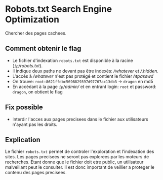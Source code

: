 # Robots.txt Search Engine Optimization
Chercher des pages cachees.

## Comment obtenir le flag
* Le fichier d'indexation `robots.txt` est disponible à la racine (*`ip`/robots.txt*).
* Il indique deux paths ne devant pas être indexés: */whatever* et */.hidden*.
* L'accès à */whatever* n'est pas protégé et contient le fichier *htpasswd*
* On trouve: `root:8621ffdbc5698829397d97767ac13db3` -> `dragon` en md5
* En accédant à la page *`ip`/admin/* et en entrant login: `root` et password: `dragon`, on obtient le flag

## Fix possible
* Interdir l'acces aux pages precisees dans le fichier aux utilisateurs n'ayant pas les droits.

## Explication
Le fichier `robots.txt` permet de controler l'exploration et l'indexation des sites.
Les pages precisees ne seront pas explorees par les moteurs de recherches.
Etant donne que le fichier doit etre public, un utilisateur malveillant peut le consulter.
Il est donc important de veillier a proteger le contenu des pages precisees.
